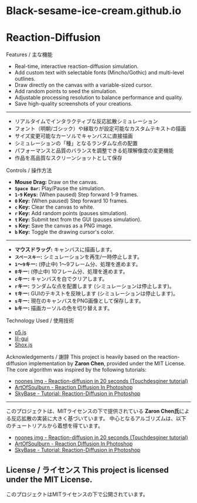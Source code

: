 # Black-sesame-ice-cream.github.io
# Reaction-Diffusion

Features / 主な機能
* Real-time, interactive reaction-diffusion simulation.
* Add custom text with selectable fonts (Mincho/Gothic) and multi-level outlines.
* Draw directly on the canvas with a variable-sized cursor.
* Add random points to seed the simulation.
* Adjustable processing resolution to balance performance and quality.
* Save high-quality screenshots of your creations.
---
* リアルタイムでインタラクティブな反応拡散シミュレーション
* フォント（明朝/ゴシック）や縁取りが設定可能なカスタムテキストの描画
* サイズ変更可能なカーソルでキャンバスに直接描画
* シミュレーションの「種」となるランダムな点の配置
* パフォーマンスと品質のバランスを調整できる処理解像度の変更機能
* 作品を高品質なスクリーンショットとして保存

Controls / 操作方法
* **Mouse Drag:** Draw on the canvas.
* **`Space Bar`:** Play/Pause the simulation.
* **`1`-`9` Keys:** (When paused) Step forward 1-9 frames.
* **`0` Key:** (When paused) Step forward 10 frames.
* **`c` Key:** Clear the canvas to white.
* **`r` Key:** Add random points (pauses simulation).
* **`t` Key:** Submit text from the GUI (pauses simulation).
* **`s` Key:** Save the canvas as a PNG image.
* **`b` Key:** Toggle the drawing cursor's color.
---
* **マウスドラッグ:** キャンバスに描画します。
* **`スペースキー`:** シミュレーションを再生/一時停止します。
* **`1`～`9`キー:** (停止中) 1～9フレーム分、処理を進めます。
* **`0`キー:** (停止中) 10フレーム分、処理を進めます。
* **`c`キー:** キャンバスを白でクリアします。
* **`r`キー:** ランダムな点を配置します (シミュレーションは停止します)。
* **`t`キー:** GUIのテキストを反映します (シミュレーションは停止します)。
* **`s`キー:** 現在のキャンバスをPNG画像として保存します。
* **`b`キー:** 描画カーソルの色を切り替えます。

Technology Used / 使用技術
* [p5.js](https://p5js.org/)
* [lil-gui](https://lil-gui.georgealways.com/)
* [Shox.js](https://github.com/a-b-d-o/shox)

Acknowledgements / 謝辞
This project is heavily based on the reaction-diffusion implementation by **Zaron Chen**, provided under the MIT License.
The core algorithm was inspired by the following tutorials:
* [noones img - Reaction-diffusion in 20 seconds (Touchdesginer tutorial)](https://www.youtube.com/watch?v=CzmRMKQBMSw)
* [ArtOfSoulburn - Reaction Diffusion In Photoshop](https://www.youtube.com/watch?v=I6Vh_NOy70M)
* [SkyBase - Tutorial: Reaction-Diffusion in Photoshop](https://vimeo.com/61154654)
---
このプロジェクトは、MITライセンスの下で提供されている **Zaron Chen氏**による反応拡散の実装に大きく基づいています。
中心となるアルゴリズムは、以下のチュートリアルから着想を得ています。
* [noones img - Reaction-diffusion in 20 seconds (Touchdesginer tutorial)](https://www.youtube.com/watch?v=CzmRMKQBMSw)
* [ArtOfSoulburn - Reaction Diffusion In Photoshop](https://www.youtube.com/watch?v=I6Vh_NOy70M)
* [SkyBase - Tutorial: Reaction-Diffusion in Photoshop](https://vimeo.com/61154654)


License / ライセンス
This project is licensed under the MIT License.
---
このプロジェクトはMITライセンスの下で公開されています。
